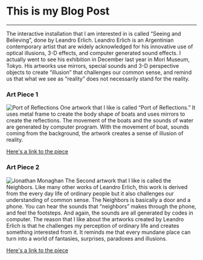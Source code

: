 # This is my Blog Post
------

The interactive installation that I am interested in is called “Seeing and Believing”, done by Leandro Erlich. Leandro Erlich is an Argentinian contemporary artist that are widely acknowledged for his innovative use of optical illusions, 3-D effects, and computer generated sound effects. I actually went to see his exhibition in December last year in Mori Museum, Tokyo. His artworks use mirrors, special sounds and 3-D perspective objects to create “illusion” that challenges our common sense, and remind us that what we see as “reality” does not necessarily stand for the reality. 
### Art Piece 1
![Port of Reflections]()
One artwork that I like is called “Port of Reflections.” It uses metal frame to create the body shape of boats and uses mirrors to create the reflections. The movement of the boats and the sounds of water are generated by computer program. With the movement of boat, sounds coming from the background, the artwork creates a sense of illusion of reality. 


[Here's a link to the piece](https://www.flickr.com/photos/moriartmuseum/24626622887/in/album-72157691881555225/)


### Art Piece 2

![Jonathan Monaghan]()
The Second artwork that I like is called the Neighbors. Like many other works of Leandro Erlich, this work is derived from the every day life of ordinary people but it also challenges our understanding of common sense. The Neighbors is basically a door and a phone. You can hear the sounds that “neighbors” makes through the phone, and feel the footsteps. And again, the sounds are all generated by codes in computer. The reason that I like about the artworks created by Leandro Erlich is that he challenges my perception of ordinary life and creates something interested from it. It reminds me that every mundane place can turn into a world of fantasies, surprises, paradoxes and illusions. 


[Here's a link to the piece](http://www.leandroerlich.com.ar/#Works)


